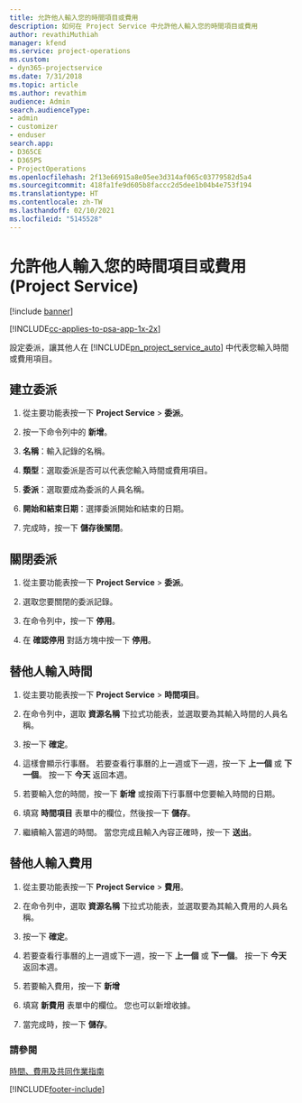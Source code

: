 ```yaml
---
title: 允許他人輸入您的時間項目或費用
description: 如何在 Project Service 中允許他人輸入您的時間項目或費用
author: revathiMuthiah
manager: kfend
ms.service: project-operations
ms.custom:
- dyn365-projectservice
ms.date: 7/31/2018
ms.topic: article
ms.author: revathim
audience: Admin
search.audienceType:
- admin
- customizer
- enduser
search.app:
- D365CE
- D365PS
- ProjectOperations
ms.openlocfilehash: 2f13e66915a8e05ee3d314af065c03779582d5a4
ms.sourcegitcommit: 418fa1fe9d605b8faccc2d5dee1b04b4e753f194
ms.translationtype: HT
ms.contentlocale: zh-TW
ms.lasthandoff: 02/10/2021
ms.locfileid: "5145528"
---
```

# <a name="allow-someone-else-to-enter-your-time-entry-or-expense-project-service"></a>允許他人輸入您的時間項目或費用 (Project Service)

[!include [banner](../includes/psa-now-project-operations.md)]

[!INCLUDE[cc-applies-to-psa-app-1x-2x](../includes/cc-applies-to-psa-app-1x-2x.md)]

設定委派，讓其他人在 [!INCLUDE[pn_project_service_auto](../includes/pn-project-service-auto.md)] 中代表您輸入時間或費用項目。  
  
## <a name="create-a-delegate"></a>建立委派  
  
1.  從主要功能表按一下 **Project Service** > **委派**。  
  
2.  按一下命令列中的 **新增**。  
  
3. **名稱**：輸入記錄的名稱。  
  
4. **類型**：選取委派是否可以代表您輸入時間或費用項目。  
  
5. **委派**：選取要成為委派的人員名稱。  
  
6. **開始和結束日期**：選擇委派開始和結束的日期。  
  
7.  完成時，按一下 **儲存後關閉**。  
  
## <a name="turn-off-delegation"></a>關閉委派  
  
1.  從主要功能表按一下 **Project Service** > **委派**。  
  
2.  選取您要關閉的委派記錄。  
  
3.  在命令列中，按一下 **停用**。  
  
4.  在 **確認停用** 對話方塊中按一下 **停用**。  
  
## <a name="enter-time-for-someone-else"></a>替他人輸入時間  
  
1.  從主要功能表按一下 **Project Service** > **時間項目**。  
  
2.  在命令列中，選取 **資源名稱** 下拉式功能表，並選取要為其輸入時間的人員名稱。  
  
3.  按一下 **確定**。  
  
4.  這樣會顯示行事曆。 若要查看行事曆的上一週或下一週，按一下 **上一個** 或 **下一個**。 按一下 **今天** 返回本週。  
  
5.  若要輸入您的時間，按一下 **新增** 或按兩下行事曆中您要輸入時間的日期。  
  
6.  填寫 **時間項目** 表單中的欄位，然後按一下 **儲存**。  
  
7.  繼續輸入當週的時間。 當您完成且輸入內容正確時，按一下 **送出**。  
  
## <a name="enter-expenses-for-someone-else"></a>替他人輸入費用  
  
1.  從主要功能表按一下 **Project Service** > **費用**。  
  
2.  在命令列中，選取 **資源名稱** 下拉式功能表，並選取要為其輸入費用的人員名稱。  
  
3.  按一下 **確定**。  
  
4.  若要查看行事曆的上一週或下一週，按一下 **上一個** 或 **下一個**。 按一下 **今天** 返回本週。  
  
5.  若要輸入費用，按一下 **新增**  
  
6.  填寫 **新費用** 表單中的欄位。 您也可以新增收據。  
  
7.  當完成時，按一下 **儲存**。  
  
### <a name="see-also"></a>請參閱  
 [時間、費用及共同作業指南](../psa/time-expense-collaboration-guide.md)


[!INCLUDE[footer-include](../includes/footer-banner.md)]